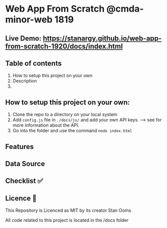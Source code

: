 # Web App From Scratch @cmda-minor-web 1819

<!-- Add a link to your live demo in Github Pages 🌐-->

## Live Demo: https://stanargy.github.io/web-app-from-scratch-1920/docs/index.html

## Table of contents

1. How to setup this project on your own
2. Description
3.

<!-- Cloning this repo -->

## How to setup this project on your own:

1. Clone the repo to a directory on your local system
2. Add `config.js` file in `./docs/js/` and add your own API keys. --> see for more information about the API.
3. Go into the folder and use the command `node index.html`

<!-- ☝️ replace this description with a description of your own work -->

## Features

## Data Source

## Checklist ✅

## Licence 📜

This Repository is Licenced as MIT by its creator Stan Ooms

<!-- replace the code in the /docs folder with your own, so you can showcase your work with GitHub Pages 🌍 -->

All code related to this project is located in the /docs folder

<!-- Add a nice poster image here at the end of the week, showing off your shiny frontend 📸 -->

<!-- ...but how does one use this project? What are its features 🤔 -->

<!-- What external data source is featured in your project and what are its properties 🌠 -->

<!-- Maybe a checklist of done stuff and stuff still on your wishlist? ✅ -->

<!-- How about a license here? 📜 (or is it a licence?) 🤷 -->
